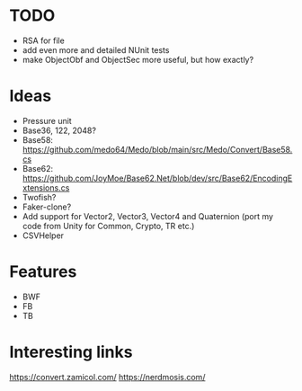 # TODO
* RSA for file
* add even more and detailed NUnit tests
* make ObjectObf and ObjectSec more useful, but how exactly?

# Ideas
* Pressure unit
* Base36, 122, 2048?
* Base58: https://github.com/medo64/Medo/blob/main/src/Medo/Convert/Base58.cs
* Base62: https://github.com/JoyMoe/Base62.Net/blob/dev/src/Base62/EncodingExtensions.cs
* Twofish?
* Faker-clone?
* Add support for Vector2, Vector3, Vector4 and Quaternion (port my code from Unity for Common, Crypto, TR etc.)
* CSVHelper

# Features
* BWF
* FB
* TB

# Interesting links
https://convert.zamicol.com/
https://nerdmosis.com/